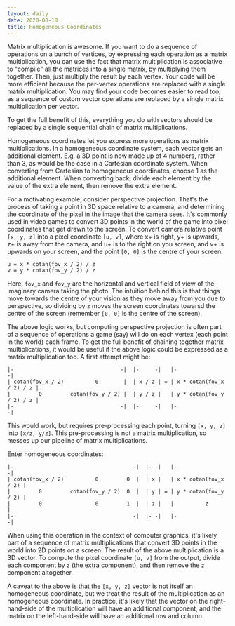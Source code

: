 ```yaml
---
layout: daily
date: 2020-08-18
title: Homogeneous Coordinates
---
```


Matrix multiplication is awesome. If you want to do a sequence of operations on
a bunch of vertices, by expressing each operation as a matrix multiplication,
you can use the fact that matrix multiplication is associative to "compile"
all the matrices into a single matrix, by multiplying them together.
Then, just multiply the result by each vertex.
Your code will be more efficient because the per-vertex operations are replaced
with a single matrix multiplication.
You may find your code becomes easier to read too, as a sequence of custom
vector operations are replaced by a single matrix multiplication per vector.

To get the full benefit of this, everything you do with vectors should be replaced
by a single sequential chain of matrix multiplications.

Homogeneous coordinates let you express more operations as matrix multiplications.
In a homogeneous coordinate system, each vector gets an additional element. E.g.
a 3D point is now made up of 4 numbers, rather than 3, as would be the case in
a Cartesian coordinate system. When converting from Cartesian to homogeneous
coordinates, choose 1 as the additional element. When converting back, divide
each element by the value of the extra element, then remove the extra element.

For a motivating example, consider perspective projection. That's the process of
taking a point in 3D space relative to a camera, and determining the coordinate
of the pixel in the image that the camera sees. It's commonly used in video games
to convert 3D points in the world of the game into pixel coordinates that get
drawn to the screen. To convert camera relative point `[x, y, z]` into a pixel
coordinate `[u, v]`, where x+ is right, y+ is upwards, z+ is away from the camera,
and u+ is to the right on you screen, and v+ is upwards on your screen, and the
point `[0, 0]` is the centre of your screen:
```
u = x * cotan(fov_x / 2) / z
v = y * cotan(fov_y / 2) / z
```
Here, `fov_x` and `fov_y` are the horizontal and vertical field of view of the
imaginary camera taking the photo.
The intuition behind this is that things move towards the centre of your vision
as they move away from you due to perspective, so dividing by `z` moves the screen
coordinates towarsd the centre of the screen (remember `[0, 0]` is the centre of the screen).

The above logic works, but computing perspective projection is often part of a sequence
of operations a game (say) will do on each vertex (each point in the world) each frame.
To get the full benefit of chaining together matrix multiplications, it would be useful
if the above logic could be expressed as a matrix multiplication too.
A first attempt might be:
```
|-                                  -|  |-     -|   |-                        -|
| cotan(fov_x / 2)          0        |  | x / z | = | x * cotan(fov_x / 2) / z |
|         0         cotan(fov_y / 2) |  | y / z |   | y * cotan(fov_y / 2) / z |
|-                                  -|  |-     -|   |-                        -|
```

This would work, but requires pre-processing each point, turning `[x, y, z]` into `[x/z, y/z]`.
This pre-processing is not a matrix multiplication, so messes up our pipeline of matrix
multiplications.

Enter homogeneous coordinates:

```
|-                                      -|  |- -|   |-                    -|
| cotan(fov_x / 2)          0         0  |  | x |   | x * cotan(fov_x / 2) |
|         0         cotan(fov_y / 2)  0  |  | y | = | y * cotan(fov_y / 2) |
|         0                 0         1  |  | z |   |          z           |
|-                                      -|  |- -|   |-                    -|
```

When using this operation in the context of computer graphics, it's likely
part of a sequence of matrix multiplications that convert 3D points in the world
into 2D points on a screen. The result of the above multiplication is a 3D vector.
To compute the pixel coordinate `[u, v]` from the output, divide each component
by `z` (the extra component), and then remove the `z` component altogether.

A caveat to the above is that the `[x, y, z]` vector is not itself an homogeneous
coordinate, but we treat the result of the multiplication as an homogeneous coordinate.
In practice, it's likely that the vector on the right-hand-side of the multiplication
will have an additional component, and the matrix on the left-hand-side will have an
additional row and column.
